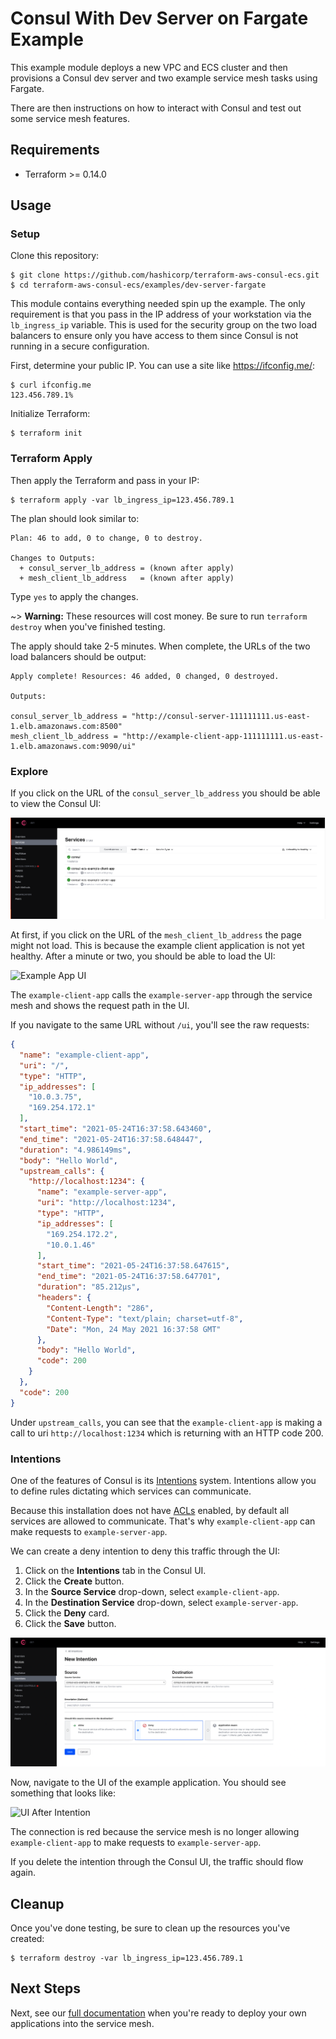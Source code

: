 # Consul With Dev Server on Fargate Example

This example module deploys a new VPC and ECS cluster and then provisions
a Consul dev server and two example service mesh tasks using Fargate.

There are then instructions on how to interact with Consul and test out
some service mesh features.

## Requirements

* Terraform >= 0.14.0

## Usage

### Setup

Clone this repository:

```console
$ git clone https://github.com/hashicorp/terraform-aws-consul-ecs.git
$ cd terraform-aws-consul-ecs/examples/dev-server-fargate
```

This module contains everything needed spin up the example. The only
requirement is that you pass in the IP address of your workstation via the `lb_ingress_ip`
variable. This is used for the security group on the two load balancers to ensure
only you have access to them since Consul is not running in a secure configuration.

First, determine your public IP. You can use a site like https://ifconfig.me/:

```console
$ curl ifconfig.me
123.456.789.1%
```

Initialize Terraform:

```console
$ terraform init
```

### Terraform Apply

Then apply the Terraform and pass in your IP:

```console
$ terraform apply -var lb_ingress_ip=123.456.789.1
```

The plan should look similar to:

```shell
Plan: 46 to add, 0 to change, 0 to destroy.

Changes to Outputs:
  + consul_server_lb_address = (known after apply)
  + mesh_client_lb_address   = (known after apply)
```

Type `yes` to apply the changes.

~> **Warning:** These resources will cost money. Be sure to run `terraform destroy`
   when you've finished testing.

The apply should take 2-5 minutes. When complete, the URLs of the two load
balancers should be output:

```shell
Apply complete! Resources: 46 added, 0 changed, 0 destroyed.

Outputs:

consul_server_lb_address = "http://consul-server-111111111.us-east-1.elb.amazonaws.com:8500"
mesh_client_lb_address = "http://example-client-app-111111111.us-east-1.elb.amazonaws.com:9090/ui"
```

### Explore

If you click on the URL of the `consul_server_lb_address` you should be able
to view the Consul UI:

![Consul UI](https://github.com/hashicorp/terraform-aws-consul-ecs/blob/main/_docs/consul-ui.png?raw=true)

At first, if you click on the URL of the `mesh_client_lb_address` the page might not
load. This is because the example client application is not yet healthy. After
a minute or two, you should be able to load the UI:

![Example App UI](https://github.com/hashicorp/terraform-aws-consul-ecs/blob/main/_docs/example-app.png?raw=true)

The `example-client-app` calls the `example-server-app` through the service mesh
and shows the request path in the UI.

If you navigate to the same URL without `/ui`, you'll see the raw requests:

```json
{
  "name": "example-client-app",
  "uri": "/",
  "type": "HTTP",
  "ip_addresses": [
    "10.0.3.75",
    "169.254.172.1"
  ],
  "start_time": "2021-05-24T16:37:58.643460",
  "end_time": "2021-05-24T16:37:58.648447",
  "duration": "4.986149ms",
  "body": "Hello World",
  "upstream_calls": {
    "http://localhost:1234": {
      "name": "example-server-app",
      "uri": "http://localhost:1234",
      "type": "HTTP",
      "ip_addresses": [
        "169.254.172.2",
        "10.0.1.46"
      ],
      "start_time": "2021-05-24T16:37:58.647615",
      "end_time": "2021-05-24T16:37:58.647701",
      "duration": "85.212µs",
      "headers": {
        "Content-Length": "286",
        "Content-Type": "text/plain; charset=utf-8",
        "Date": "Mon, 24 May 2021 16:37:58 GMT"
      },
      "body": "Hello World",
      "code": 200
    }
  },
  "code": 200
}
```

Under `upstream_calls`, you can see that the `example-client-app` is making
a call to uri `http://localhost:1234` which is returning with an HTTP code 200.

### Intentions

One of the features of Consul is its [Intentions](/docs/connect/intentions) system.
Intentions allow you to define rules dictating which services can communicate.

Because this installation does not have [ACLs](/docs/security/acl) enabled, by
default all services are allowed to communicate. That's why `example-client-app`
can make requests to `example-server-app`.

We can create a deny intention to deny this traffic through the UI:

1. Click on the **Intentions** tab in the Consul UI.
1. Click the **Create** button.
1. In the **Source Service** drop-down, select `example-client-app`.
1. In the **Destination Service** drop-down, select `example-server-app`.
1. Click the **Deny** card.
1. Click the **Save** button.

![Intention UI](https://github.com/hashicorp/terraform-aws-consul-ecs/blob/main/_docs/intentions.png?raw=true)

Now, navigate to the UI of the example application. You should see something
that looks like:

![UI After Intention](https://github.com/hashicorp/terraform-aws-consul-ecs/blob/main/_docs/ui-after-intention.png?raw=true)

The connection is red because the service mesh is no longer allowing `example-client-app` to 
make requests to `example-server-app`.

If you delete the intention through the Consul UI, the traffic should flow again.

## Cleanup

Once you've done testing, be sure to clean up the resources you've created:

```console
$ terraform destroy -var lb_ingress_ip=123.456.789.1
```

## Next Steps

Next, see our [full documentation](https://www.consul.io/docs/ecs) when you're ready to deploy your own applications
into the service mesh.

